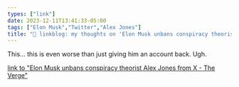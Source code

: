 ```yaml
---
types: ["link"]
date: 2023-12-11T13:41:33-05:00
tags: ["Elon Musk","Twitter","Alex Jones"]
title: "🔗 linkblog: my thoughts on 'Elon Musk unbans conspiracy theorist Alex Jones from X - The Verge'"
---
```

This... this is even worse than just giving him an account back. Ugh.

[link to "Elon Musk unbans conspiracy theorist Alex Jones from X - The Verge"](https://www.theverge.com/2023/12/11/23996605/elon-musk-alex-jones-unban-x-twitter-conspiracy-theory)
